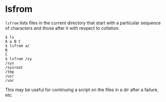 # lsfrom

`lsfrom` lists files in the current directory that start with a
particular sequence of characters and those after it with respect to
collation.

```
$ ls
A a B C
$ lsfrom a/
B
C
$ lsfrom /sy
/sys
/sysroot
/tmp
/usr
/var
```

This may be useful for continuing a script on the files in a dir
after a failure, etc.
